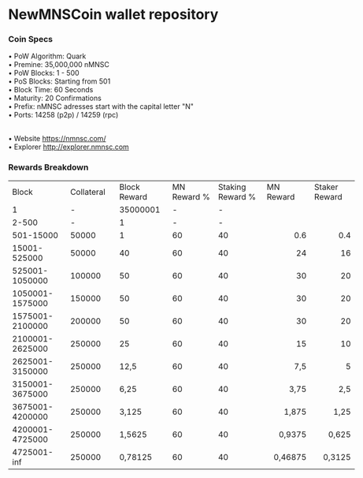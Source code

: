 NewMNSCoin wallet repository
=====================================

### Coin Specs</br>

• PoW Algorithm: Quark</br>
• Premine: 35,000,000 nMNSC</br>
• PoW Blocks: 1 - 500</br>
• PoS Blocks: Starting from 501</br>
• Block Time: 60 Seconds</br>
• Maturity: 20 Confirmations</br>
• Prefix: nMNSC adresses start with the capital letter "N"</br>
• Ports: 14258 (p2p) / 14259 (rpc)</br></br>

• Website https://nmnsc.com/</br>
• Explorer http://explorer.nmnsc.com</br>

### Rewards Breakdown
<table border=0 cellpadding=0 cellspacing=0 width=701 class=xl6553517252
 style='border-collapse:collapse;table-layout:fixed;width:528pt'>
 <col class=xl6553517252 width=139 style='mso-width-source:userset;mso-width-alt:
 4785;width:104pt'>
 <col class=xl6553517252 width=107 span=2 style='mso-width-source:userset;
 mso-width-alt:3702;width:81pt'>
 <col class=xl6553517252 width=134 style='mso-width-source:userset;mso-width-alt:
 4608;width:100pt'>
 <col class=xl6553517252 width=107 span=2 style='mso-width-source:userset;
 mso-width-alt:3702;width:81pt'>
 <tr height=21 style='mso-height-source:userset;height:15.75pt'>
  <td height=21 class=xl6317252 width=150 style='height:15.75pt;width:104pt'>Block</td>
  <td class=xl6317252 width=107 style='width:81pt'>Collateral</td>
  <td class=xl6317252 width=107 style='width:81pt'>Block Reward</td>
  <td class=xl6317252 width=107 style='width:81pt'>MN Reward %</td>
  <td class=xl6317252 width=134 style='width:100pt'>Staking Reward %</td>
  <td class=xl6317252 width=107 style='width:81pt'>MN Reward</td>
  <td class=xl6317252 width=107 style='width:81pt'>Staker Reward</td>
 </tr>
 <tr height=21 style='mso-height-source:userset;height:15.75pt'>
  <td height=21 class=xl6417252 style='height:15.75pt'>1</td>
  <td class=xl6517252>-</td>
  <td class=xl6517252>35000001</td>
  <td class=xl6617252>-</td>
  <td class=xl6617252>-</td>
  <td class=xl6717252></td>
  <td class=xl6553517252></td>
 </tr>
 <tr height=21 style='mso-height-source:userset;height:15.75pt'>
  <td height=21 class=xl6417252 style='height:15.75pt'>2-500</td>
  <td class=xl6517252>-</td>
  <td class=xl6517252>1</td>
  <td class=xl6617252>-</td>
  <td class=xl6617252>-</td>
  <td class=xl6717252></td>
  <td class=xl6553517252></td>
 </tr>
 <tr height=21 style='mso-height-source:userset;height:15.75pt'>
  <td height=21 class=xl6417252 style='height:15.75pt'>501-15000</td>
  <td class=xl6517252>50000</td>
  <td class=xl6617252>1</td>
  <td class=xl6617252>60</td>
  <td class=xl6617252>40</td>
  <td class=xl6717252 align=right>0.6</td>
  <td class=xl6817252 align=right>0.4</td>
 </tr>
 <tr height=21 style='mso-height-source:userset;height:15.75pt'>
  <td height=21 class=xl6417252 style='height:15.75pt'>15001-525000</td>
  <td class=xl6517252>50000</td>
  <td class=xl6617252>40</td>
  <td class=xl6617252>60</td>
  <td class=xl6617252>40</td>
  <td class=xl6717252 align=right>24</td>
  <td class=xl6817252 align=right>16</td>
 </tr>
 <tr height=21 style='mso-height-source:userset;height:15.75pt'>
  <td height=21 class=xl6417252 style='height:15.75pt'>525001-1050000</td>
  <td class=xl6517252>100000</td>
  <td class=xl6617252>50</td>
  <td class=xl6617252>60</td>
  <td class=xl6617252>40</td>
  <td class=xl6717252 align=right>30</td>
  <td class=xl6817252 align=right>20</td>
 </tr>
 <tr height=21 style='mso-height-source:userset;height:15.75pt'>
  <td height=21 class=xl6417252 style='height:15.75pt'>1050001-1575000</td>
  <td class=xl6517252>150000</td>
  <td class=xl6617252>50</td>
  <td class=xl6617252>60</td>
  <td class=xl6617252>40</td>
  <td class=xl6717252 align=right>30</td>
  <td class=xl6817252 align=right>20</td>
 </tr>
 <tr height=21 style='mso-height-source:userset;height:15.75pt'>
  <td height=21 class=xl6417252 style='height:15.75pt'>1575001-2100000</td>
  <td class=xl6517252>200000</td>
  <td class=xl6617252>50</td>
  <td class=xl6617252>60</td>
  <td class=xl6617252>40</td>
  <td class=xl6717252 align=right>30</td>
  <td class=xl6817252 align=right>20</td>
 </tr>
 <tr height=21 style='mso-height-source:userset;height:15.75pt'>
  <td height=21 class=xl6417252 style='height:15.75pt'>2100001-2625000</td>
  <td class=xl6517252>250000</td>
  <td class=xl6617252>25</td>
  <td class=xl6617252>60</td>
  <td class=xl6617252>40</td>
  <td class=xl6717252 align=right>15</td>
  <td class=xl6817252 align=right>10</td>
 </tr>
 <tr height=21 style='mso-height-source:userset;height:15.75pt'>
  <td height=21 class=xl6417252 style='height:15.75pt'>2625001-3150000</td>
  <td class=xl6517252>250000</td>
  <td class=xl6617252>12,5</td>
  <td class=xl6617252>60</td>
  <td class=xl6617252>40</td>
  <td class=xl6717252 align=right>7,5</td>
  <td class=xl6817252 align=right>5</td>
 </tr>
 <tr height=21 style='mso-height-source:userset;height:15.75pt'>
   <td height=21 class=xl6417252 style='height:15.75pt'>3150001-3675000</td>
   <td class=xl6517252>250000</td>
   <td class=xl6617252>6,25</td>
   <td class=xl6617252>60</td>
   <td class=xl6617252>40</td>
   <td class=xl6717252 align=right>3,75</td>
   <td class=xl6817252 align=right>2,5</td>
 </tr>
 <tr height=21 style='mso-height-source:userset;height:15.75pt'>
  <td height=21 class=xl6417252 style='height:15.75pt'>3675001-4200000</td>
  <td class=xl6517252>250000</td>
  <td class=xl6617252>3,125</td>
  <td class=xl6617252>60</td>
  <td class=xl6617252>40</td>
  <td class=xl6717252 align=right>1,875</td>
  <td class=xl6817252 align=right>1,25</td>
 </tr>
 <tr height=21 style='mso-height-source:userset;height:15.75pt'>
  <td height=21 class=xl6417252 style='height:15.75pt'>4200001-4725000</td>
  <td class=xl6517252>250000</td>
  <td class=xl6617252>1,5625</td>
  <td class=xl6617252>60</td>
  <td class=xl6617252>40</td>
  <td class=xl6717252 align=right>0,9375</td>
  <td class=xl6817252 align=right>0,625</td>
 </tr>
 <tr height=21 style='mso-height-source:userset;height:15.75pt'>
  <td height=21 class=xl6417252 style='height:15.75pt'>4725001-inf</td>
  <td class=xl6517252>250000</td>
  <td class=xl6617252>0,78125</td>
  <td class=xl6617252>60</td>
  <td class=xl6617252>40</td>
  <td class=xl6717252 align=right>0,46875</td>
  <td class=xl6817252 align=right>0,3125</td>
 </tr>
 </table>

